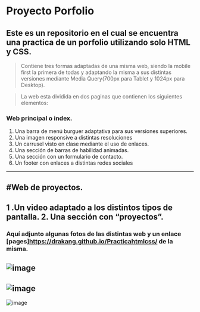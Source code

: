 # Proyecto Porfolio

## Este es un repositorio en el cual se encuentra una practica de un porfolio utilizando solo HTML y CSS.

>Contiene tres formas adaptadas de una misma web, siendo la mobile first la primera de todas y adaptando la misma a sus distintas versiones mediante Media Query(700px para Tablet y 1024px para Desktop).

>La web esta dividida en dos paginas que contienen los siguientes elementos:

### Web principal o index.
1. Una barra de menú burguer adaptativa para sus versiones superiores.
2. Una imagen responsive a distintas resoluciones 
3. Un carrusel visto en clase mediante el uso de enlaces.
4. Una sección de barras de habilidad animadas.
5. Una sección con un  formulario de contacto.
6. Un footer con enlaces a distintas redes sociales
---
## #Web de proyectos.
1 .Un video adaptado a los distintos tipos de pantalla.
2. Una sección con “proyectos”.
---
### Aquí adjunto algunas fotos de las distintas web y un enlace [pages]https://drakang.github.io/Practicahtmlcss/ de la misma.

![image](https://user-images.githubusercontent.com/103906418/178150532-d544cf23-7af0-43c5-aaaa-709a180ac00b.png)
---
![image](https://user-images.githubusercontent.com/103906418/178150537-807be15f-6d30-4f46-be3a-f3879f49f6c9.png)
---
![image](https://user-images.githubusercontent.com/103906418/178150550-4046efaa-1715-4577-898b-7d70874d8be2.png)
